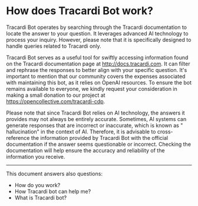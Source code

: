 # How does Tracardi Bot work?

Tracardi Bot operates by searching through the Tracardi documentation to locate the answer to your question. It
leverages advanced AI technology to process your inquiry. However, please note that it is specifically designed to
handle queries related to Tracardi only.

Tracardi Bot serves as a useful tool for swiftly accessing information found on the Tracardi documentation page
at http://docs.tracardi.com. It can filter and rephrase the responses to better align with your specific question. It's
important to mention that our community covers the expenses associated with maintaining this bot, as it relies on OpenAI
resources. To ensure the bot remains available to everyone, we kindly request your consideration in making a small
donation to our project at https://opencollective.com/tracardi-cdp.

Please note that since Tracardi Bot relies on AI technology, the answers it provides may not always be entirely
accurate. Sometimes, AI systems can generate responses that are incorrect or inaccurate, which is known as "
hallucination" in the context of AI. Therefore, it is advisable to cross-reference the information provided by Tracardi
Bot with the official documentation if the answer seems questionable or incorrect. Checking the documentation will help
ensure the accuracy and reliability of the information you receive.

---
This document answers also questions:

- How do you work?
- How Tracardi bot can help me?
- What is Tracardi bot?